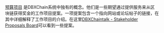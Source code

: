[预算项目](introduction/workers) 是DBXChain系统中独有的概念。他们是一些期望通过提供服务来从区块链获得奖金的工作项目提案。一项提案包含一个指向网站或论坛帖子的链接，在其中详细解释了工作项目的介绍。在这里[DBXChaintalk - Stakeholder Proposals Board](https://bitsharestalk.org/index.php/board,75.0.html)可以看到一些提案。
